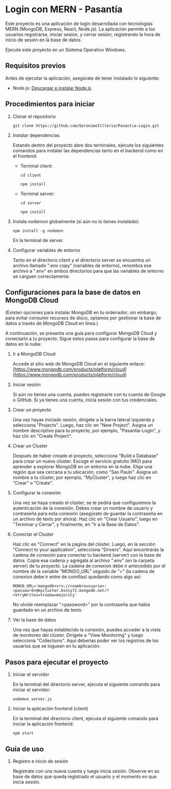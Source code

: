 # Login con MERN - Pasantía

Este proyecto es una aplicación de login desarrollada con tecnologías MERN (MongoDB, Express, React, Node.js). La aplicación permite a los usuarios registrarse, iniciar sesión, y cerrar sesión, registrando la hora de inicio de sesión en la base de datos.

Ejecute este proyecto en un Sistema Operativo Windows.

## Requisitos previos

Antes de ejecutar la aplicación, asegúrate de tener instalado lo siguiente:

* Node.js:  [Descargar e instalar Node.js](https://nodejs.org/es)

## Procedimientos para iniciar

1. Clonar el repositorio

	```git clone https://github.com/GeronimoTilleria/Pasantia-Login.git```

2. Instalar dependencias

	Estando dentro del proyecto abre dos terminales, ejecuta los siguientes comandos para instalar las dependencias tanto en el backend como en el frontend:
	* Terminal client:
		
		```cd client```

		```npm install```
	
	* Terminal server:
		
		```cd server```

		```npm install```

3. Instala nodemon globalmente (si aún no lo tienes instalado):

	```npm install -g nodemon```

	En la terminal de server.

4. Configurar variables de entorno

	Tanto en el directorio client y el directorio server se encuentra un archivo llamado ".env copy" (variables de entorno), renombra ese archivo a ".env" en ambos directorios para que las variables de entorno se carguen correctamente.


## Configuraciones para la base de datos en MongoDB Cloud 

(Existen opciones para instalar MongoDB en tu ordenador; sin embargo, para evitar consumir recursos de disco, optamos por gestionar la base de datos a través de MongoDB Cloud en línea.)

A continuación, se presenta una guía para configurar MongoDB Cloud y conectarlo a tu proyecto. Sigue estos pasos para configurar la base de datos en la nube:

1. Ir a MongoDB Cloud

	Accede al sitio web de MongoDB Cloud en el siguiente enlace:
[https://www.mongodb.com/products/platform/cloud](https://www.mongodb.com/products/platform/cloud)


2. Iniciar sesión

	Si aún no tienes una cuenta, puedes registrarte con tu cuenta de Google o GitHub. Si ya tienes una cuenta, inicia sesión con tus credenciales.


3. Crear un proyecto

	Una vez hayas iniciado sesión, dirígete a la barra lateral izquierda y selecciona "Projects". Luego, haz clic en "New Project". Asigna un nombre descriptivo para tu proyecto, por ejemplo, "Pasantia-Login", y haz clic en "Create Project".


4. Crear un Cluster

	Después de haber creado el proyecto, selecciona "Build a Database" para crear un nuevo clúster. Escoge el servicio gratuito (MO) para aprender a explorar MongoDB en un entorno en la nube. Elige una región que sea cercana a tu ubicación, como "Sao Paulo". Asigna un nombre a tu clúster, por ejemplo, "MyCluster", y luego haz clic en "Crear" o "Create".


5. Configurar la conexión

	Una vez se haya creado el clúster, se te pedirá que configuremos la autenticación de la conexión. Debes crear un nombre de usuario y contraseña para esta conexión (asegúrate de guardar la contraseña en un archivo de texto por ahora). Haz clic en "Crear Usuario", luego en "Terminar y Cerrar", y finalmente, en "Ir a la Base de Datos".


6. Conectar el Cluster

	Haz clic en "Connect" en la página del clúster. Luego, en la sección "Connect to your application", selecciona "Drivers". Aquí encontrarás la cadena de conexión para conectar tu backend (server) con la base de datos. Copia esa cadena y agrégala al archivo ".env" (en la carpeta server) de tu proyecto. La cadena de conexion debe ir antecedido por el nombre de la variable "MONGO_URL" seguido de "=" (la cadena de conexion debe ir entre de comillas) quedando como algo así:
	
	`MONGO_URL='mongodb+srv://<nombreusuario>:<password>@mycluster.bsniy72.mongodb.net/?retryWrites=true&w=majority'`

	No olvide reemplazar "&lt;password&gt;" por la contraseña que habia guardado en un archivo de texto.


7. Ver la base de datos

	Una vez que hayas establecido la conexión, puedes acceder a la vista de monitoreo del clúster. Dirígete a "View Monitoring" y luego selecciona "Collections". Aquí deberías poder ver los registros de los usuarios que se loguean en tu aplicación.



## Pasos para ejecutar el proyecto

1. Iniciar el servidor

	En la terminal del directorio server, ejecuta el siguiente comando para iniciar el servidor:

	```nodemon server.js```


2. Iniciar la aplicación frontend (client)

	En la terminal del directorio client, ejecuta el siguiente comando para iniciar la aplicación frontend:

	```npm start```


## Guía de uso

1. Registro e inicio de sesión

	Regístrate con una nueva cuenta y luego inicia sesión. Observe en su base de datos que queda registrado el usuario y el momento en que inicia sesión.

